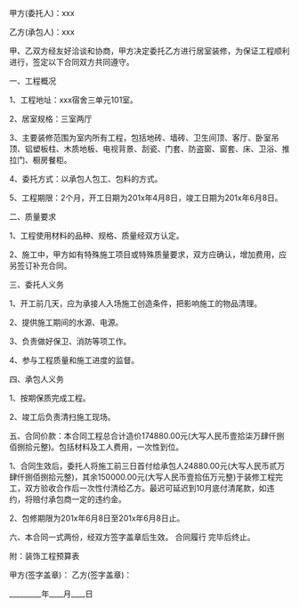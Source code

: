 
 


甲方(委托人)：xxx


乙方(承包人)：xxx


甲、乙双方经友好洽谈和协商，甲方决定委托乙方进行居室装修，为保证工程顺利进行，签定以下合同双方共同遵守。


一、工程概况


1、工程地址：xxx宿舍三单元101室。


2、居室规格：三室两厅


3、主要装修范围为室内所有工程，包括地砖、墙砖、卫生间顶、客厅、卧室吊顶、铝塑板柱、木质地板、电视背景、刮瓷、门套、防盗窗、窗套、床、卫浴、推拉门、橱房餐柜。


4、委托方式：以承包人包工、包料的方式。


5、工程期限：2个月，开工日期为201x年4月8日，竣工日期为201x年6月8日。


二、质量要求


1、工程使用材料的品种、规格、质量经双方认定。


2、施工中，甲方如有特殊施工项目或特殊质量要求，双方应确认，增加费用，应另签订补充合同。


三、委托人义务


1、开工前几天，应为承接人入场施工创造条件，把影响施工的物品清理。


2、提供施工期间的水源、电源。


3、负责做好保卫、消防等项工作。


4、参与工程质量和施工进度的监督。


四、承包人义务


1、按期保质完成工程。


2、竣工后负责清扫施工现场。


五、合同价款：本合同工程总合计造价174880.00元(大写人民币壹拾柒万肆仟捌佰捌拾元整)。包括材料及工人费用，一次性到位。


1、合同生效后，委托人将施工前三日首付给承包人24880.00元(大写人民币贰万肆仟捌佰捌拾元整)，其余150000.00元(大写人民币壹拾伍万元整)于装修工程完工，双方验收合作后一次性付清给乙方。最迟可延迟到10月底付清尾款，如违约，将赔付承包商一定的违约金。


2、包修期限为201x年6月8日至201x年6月8日止。


六、本合同一式两份，经双方签字盖章后生效。
合同履行
完毕后终止。


附：装饰工程预算表


甲方(签字盖章)： 乙方(签字盖章)：


_________年____月____日
 


 

 
 
 
 
 
  


  
 

  


  


  
 
 
 
 

